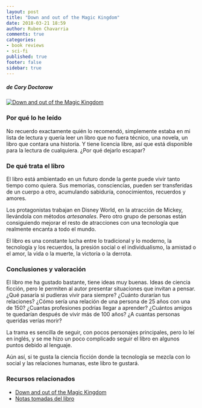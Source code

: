 ```yaml
---
layout: post
title: "Down and out of the Magic Kingdom"
date: 2018-03-21 18:59
author: Ruben Chavarria
comments: true
categories: 
- book reviews
- sci-fi
published: true
footer: false
sidebar: true
---
```


##### de Cory Doctorow

[![Down and out of the Magic Kingdom](http://craphound.com/images/056c026d-1c66-4d42-9fae-a8e96df290c5-1020x982.jpg)](http://craphound.com/category/down/)

### Por qué lo he leído

No recuerdo exactamente quién lo recomendó, simplemente estaba en mi lista de lectura y quería leer un libro que no fuera técnico, una novela, un libro que contara una historia. Y tiene licencia libre, así que está disponible para la lectura de cualquiera. ¿Por qué dejarlo escapar?

<!-- more -->

### De qué trata el libro

El libro está ambientado en un futuro donde la gente puede vivir tanto tiempo como quiera. Sus memorias, consciencias, pueden ser transferidas de un cuerpo a otro, acumulando sabiduría, conocimientos, recuerdos y amores.

Los protagonistas trabajan en Disney World, en la atracción de Mickey, llevándola con métodos *artesanales*. Pero otro grupo de personas están consiguiendo mejorar el resto de atracciones con una tecnología que realmente encanta a todo el mundo.

El libro es una constante lucha entre lo tradicional y lo moderno, la tecnología y los recuerdos, la presión social o el individualismo, la amistad o el amor, la vida o la muerte, la victoria o la derrota.

### Conclusiones y valoración

El libro me ha gustado bastante, tiene ideas muy buenas. Ideas de ciencia ficción, pero le permiten al autor presentar situaciones que invitan a pensar. ¿Qué pasaría si pudieras vivir para siempre? ¿Cuánto durarían tus relaciones? ¿Cómo sería una relación de una persona de 25 años con una de 150? ¿Cuantas profesiones podrías llegar a aprender? ¿Cuántos amigos te quedarían después de vivir más de 100 años? ¿A cuantas personas queridas verías morir?

La trama es sencilla de seguir, con pocos personajes principales, pero lo leí en inglés, y se me hizo un poco complicado seguir el libro en algunos puntos debido al lenguaje.

Aún así, si te gusta la ciencia ficción donde la tecnología se mezcla con lo social y las relaciones humanas, este libro te gustará.

### Recursos relacionados

- [Down and out of the Magic Kingdom]
- [Notas tomadas del libro]

[Down and out of the Magic Kingdom]: http://craphound.com/category/down/
[Notas tomadas del libro]: https://github.com/rchavarria/blog-post-incubator/blob/master/published-book-notes/down-out-magic-kingdom.markdown

